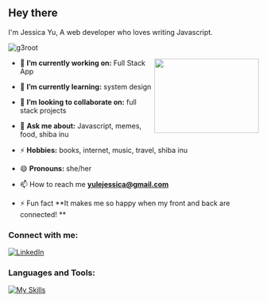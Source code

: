## Hey there 
I'm Jessica Yu, A web developer who loves writing Javascript.

<p align="left"> <img src="https://komarev.com/ghpvc/?username=g3root&label=Profile%20views&color=0e75b6&style=flat-square" alt="g3root" /> </p>

<!-- <p align="left"> <a href="https://github.com/ryo-ma/github-profile-trophy"><img src="https://github-profile-trophy.vercel.app/?username=g3root" alt="g3root" /></a> </p> -->
<!-- 
<p align="left"> <a href="https://twitter.com/nfs__21" target="blank"><img src="https://img.shields.io/twitter/follow/nfs__21?logo=twitter&style=for-the-badge" alt="nfs__21" /></a> </p> -->

<!-- credits for the gif https://gph.is/g/ZWg5jr7 -->
<img align="right" height="150" width="210" src="data.gif">

- 🔭 **I’m currently working on:** Full Stack App

- 🌱 **I’m currently learning:** system design 

- 👯 **I’m looking to collaborate on:** full stack projects 

- 💬 **Ask me about:** Javascript, memes, food, shiba inu

- ⚡ **Hobbies:** books, internet, music, travel, shiba inu

- 😄 **Pronouns:** she/her

- 📫 How to reach me **yulejessica@gmail.com**

- ⚡ Fun fact **It makes me so happy when my front and back are connected! **

<h3 align="left">Connect with me:</h3>
<p align="left">
<a href="https://www.linkedin.com/in/yulejessica/"><img alt="LinkedIn" src="https://img.shields.io/badge/-yulejessica-black?style=flat-square&logo=Linkedin&logoColor=white&link=https://www.linkedin.com/in/dewithmiramon/"></a>
</p>

<h3 align="left">Languages and Tools:</h3>

[![My Skills](https://skillicons.dev/icons?i=javacript,html,css,react,nodejs,git,express,mysql,mongodb,postgres,aws)](https://skillicons.dev)

<!-- <p><img align="left" src="https://github-readme-stats.vercel.app/api/top-langs?username=g3root&show_icons=true&locale=en&layout=compact" alt="g3root" /></p>

<p>&nbsp;<img align="center" src="https://github-readme-stats.vercel.app/api?username=g3root&show_icons=true&locale=en" alt="g3root" /></p>

<p><img align="center" src="https://github-readme-streak-stats.herokuapp.com/?user=g3root&" alt="g3root" /></p> -->
